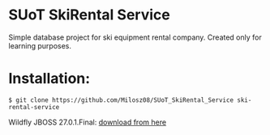 # SUoT SkiRental Service
Simple database project for ski equipment rental company. Created only for learning purposes.

# Installation:
```
$ git clone https://github.com/Milosz08/SUoT_SkiRental_Service ski-rental-service
```

Wildfly JBOSS 27.0.1.Final: [download from here](https://github.com/wildfly/wildfly/releases/download/27.0.1.Final/wildfly-27.0.1.Final.zip)
